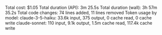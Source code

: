 Total cost:            $1.05
Total duration (API):  3m 25.5s
Total duration (wall): 3h 57m 35.2s
Total code changes:    74 lines added, 11 lines removed
Token usage by model:
    claude-3-5-haiku:  33.6k input, 375 output, 0 cache read, 0 cache write
       claude-sonnet:  110 input, 9.1k output, 1.5m cache read, 117.4k cache write